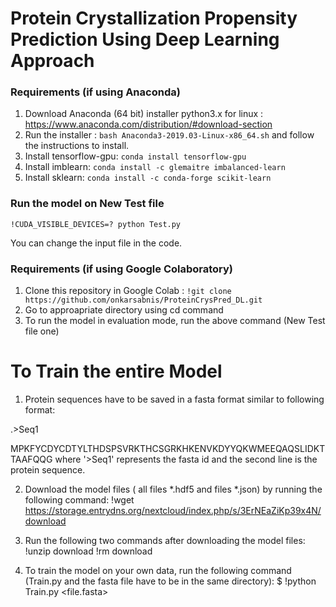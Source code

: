 # Protein Crystallization Propensity Prediction Using Deep Learning Approach

<!-- # Installations Needed -->

### Requirements (if using Anaconda)

1. Download Anaconda (64 bit) installer python3.x for linux : https://www.anaconda.com/distribution/#download-section
2. Run the installer : `bash Anaconda3-2019.03-Linux-x86_64.sh` and follow the instructions to install.
3. Install tensorflow-gpu: `conda install tensorflow-gpu`
4. Install imblearn: `conda install -c glemaitre imbalanced-learn`
5. Install sklearn: `conda install -c conda-forge scikit-learn`
<!-- 
# Run the model in Train Mode
  `!CUDA_VISIBLE_DEVICES=? python Train.py` -->
  
### Run the model on New Test file
  `!CUDA_VISIBLE_DEVICES=? python Test.py`

You can change the input file in the code.

### Requirements (if using Google Colaboratory)

1. Clone this repository in Google Colab : `!git clone https://github.com/onkarsabnis/ProteinCrysPred_DL.git`
2. Go to approapriate directory using cd command
3. To run the model in evaluation mode, run the above command (New Test file one)

# To Train the entire Model

1. Protein sequences have to be saved in a fasta format similar to following format:

.>Seq1

MPKFYCDYCDTYLTHDSPSVRKTHCSGRKHKENVKDYYQKWMEEQAQSLIDKTTAAFQQG
where '>Seq1' represents the fasta id and the second line is the protein sequence.

2. Download the model files ( all files *.hdf5 and files *.json) by running the following command:
!wget https://storage.entrydns.org/nextcloud/index.php/s/3ErNEaZiKp39x4N/download

3. Run the following two commands after downloading the model files:
!unzip download
!rm download

4. To train the model on your own data, run the following command (Train.py and the fasta file have to be in the same directory):
$ !python Train.py <file.fasta>

